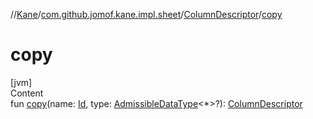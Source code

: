 //[Kane](../../index.md)/[com.github.jomof.kane.impl.sheet](../index.md)/[ColumnDescriptor](index.md)/[copy](copy.md)



# copy  
[jvm]  
Content  
fun [copy](copy.md)(name: [Id](../../com.github.jomof.kane.impl/index.md#%5Bcom.github.jomof.kane.impl%2FId%2F%2F%2FPointingToDeclaration%2F%5D%2FClasslikes%2F-1913698542), type: [AdmissibleDataType](../-admissible-data-type/index.md)<*>?): [ColumnDescriptor](index.md)  



